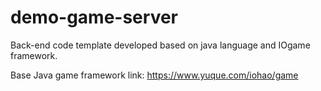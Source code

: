 # demo-game-server
Back-end code template developed based on java language and IOgame framework.

Base Java game framework link:  https://www.yuque.com/iohao/game
